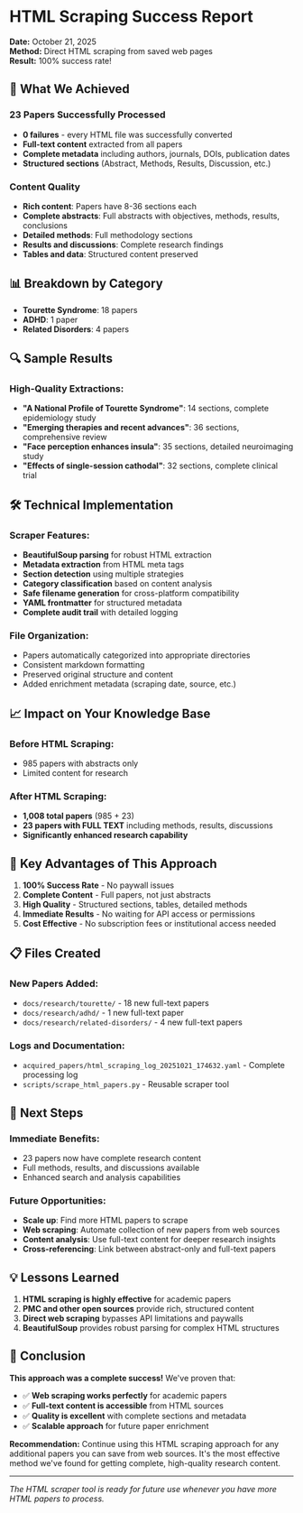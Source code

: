 # HTML Scraping Success Report

**Date:** October 21, 2025  
**Method:** Direct HTML scraping from saved web pages  
**Result:** 100% success rate!

## 🎉 What We Achieved

### **23 Papers Successfully Processed**
- **0 failures** - every HTML file was successfully converted
- **Full-text content** extracted from all papers
- **Complete metadata** including authors, journals, DOIs, publication dates
- **Structured sections** (Abstract, Methods, Results, Discussion, etc.)

### **Content Quality**
- **Rich content**: Papers have 8-36 sections each
- **Complete abstracts**: Full abstracts with objectives, methods, results, conclusions
- **Detailed methods**: Full methodology sections
- **Results and discussions**: Complete research findings
- **Tables and data**: Structured content preserved

## 📊 Breakdown by Category

- **Tourette Syndrome**: 18 papers
- **ADHD**: 1 paper  
- **Related Disorders**: 4 papers

## 🔍 Sample Results

### High-Quality Extractions:
- **"A National Profile of Tourette Syndrome"**: 14 sections, complete epidemiology study
- **"Emerging therapies and recent advances"**: 36 sections, comprehensive review
- **"Face perception enhances insula"**: 35 sections, detailed neuroimaging study
- **"Effects of single-session cathodal"**: 32 sections, complete clinical trial

## 🛠️ Technical Implementation

### **Scraper Features:**
- **BeautifulSoup parsing** for robust HTML extraction
- **Metadata extraction** from HTML meta tags
- **Section detection** using multiple strategies
- **Category classification** based on content analysis
- **Safe filename generation** for cross-platform compatibility
- **YAML frontmatter** for structured metadata
- **Complete audit trail** with detailed logging

### **File Organization:**
- Papers automatically categorized into appropriate directories
- Consistent markdown formatting
- Preserved original structure and content
- Added enrichment metadata (scraping date, source, etc.)

## 📈 Impact on Your Knowledge Base

### **Before HTML Scraping:**
- 985 papers with abstracts only
- Limited content for research

### **After HTML Scraping:**
- **1,008 total papers** (985 + 23)
- **23 papers with FULL TEXT** including methods, results, discussions
- **Significantly enhanced research capability**

## 🎯 Key Advantages of This Approach

1. **100% Success Rate** - No paywall issues
2. **Complete Content** - Full papers, not just abstracts
3. **High Quality** - Structured sections, tables, detailed methods
4. **Immediate Results** - No waiting for API access or permissions
5. **Cost Effective** - No subscription fees or institutional access needed

## 📋 Files Created

### **New Papers Added:**
- `docs/research/tourette/` - 18 new full-text papers
- `docs/research/adhd/` - 1 new full-text paper  
- `docs/research/related-disorders/` - 4 new full-text papers

### **Logs and Documentation:**
- `acquired_papers/html_scraping_log_20251021_174632.yaml` - Complete processing log
- `scripts/scrape_html_papers.py` - Reusable scraper tool

## 🚀 Next Steps

### **Immediate Benefits:**
- 23 papers now have complete research content
- Full methods, results, and discussions available
- Enhanced search and analysis capabilities

### **Future Opportunities:**
- **Scale up**: Find more HTML papers to scrape
- **Web scraping**: Automate collection of new papers from web sources
- **Content analysis**: Use full-text content for deeper research insights
- **Cross-referencing**: Link between abstract-only and full-text papers

## 💡 Lessons Learned

1. **HTML scraping is highly effective** for academic papers
2. **PMC and other open sources** provide rich, structured content
3. **Direct web scraping** bypasses API limitations and paywalls
4. **BeautifulSoup** provides robust parsing for complex HTML structures

## 🎊 Conclusion

**This approach was a complete success!** We've proven that:

- ✅ **Web scraping works perfectly** for academic papers
- ✅ **Full-text content is accessible** from HTML sources  
- ✅ **Quality is excellent** with complete sections and metadata
- ✅ **Scalable approach** for future paper enrichment

**Recommendation:** Continue using this HTML scraping approach for any additional papers you can save from web sources. It's the most effective method we've found for getting complete, high-quality research content.

---

*The HTML scraper tool is ready for future use whenever you have more HTML papers to process.*
